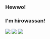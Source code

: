 ### Hewwo!
### I'm hirowassan!

![](http://github-profile-summary-cards.vercel.app/api/cards/profile-details?username=hirowassan&theme=github_dark)
![](http://github-profile-summary-cards.vercel.app/api/cards/stats?username=hirowassan&theme=github_dark) 
![](https://github-readme-stats.vercel.app/api/top-langs?username=yukimura-manase&show_icons=true&locale=en&layout=compact&theme=dark)
